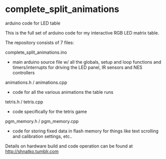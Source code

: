 # complete_split_animations
arduino code for LED table

This is the full set of arduino code for my interactive RGB LED matrix table.

The repository consists of 7 files:

complete_split_animations.ino 
 - main arduino source file w/ all the globals, setup and loop functions and timers/interrupts for driving the LED panel, IR sensors and NES controllers
 
animations.h / animations.cpp
- code for all the various animations the table runs

tetris.h / tetris.cpp
- code specifically for the tetris game

pgm_memory.h / pgm_memory.cpp
- code for storing fixed data in flash memory for things like text scrolling and calibration settings, etc..

Details on hardware build and code operation can be found at  http://shnatko.tumblr.com
 
